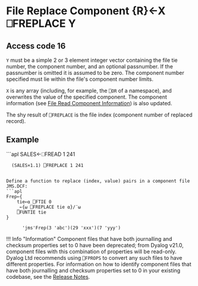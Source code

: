 <h1 class="heading"><span class="name">File Replace Component</span> <span class="command">{R}←X ⎕FREPLACE Y</span></h1>

## Access code 16

`Y` must be a simple 2 or 3 element integer vector containing the file tie number, the component number, and an optional passnumber.  If the passnumber is omitted it is assumed to be zero.  The component number specified must lie within the file's component number limits.

`X` is any array (including, for example, the `⎕OR` of a namespace), and overwrites the value of the specified component.  The component information (see [File Read Component Information](frdci.md)) is also updated.

The shy result of `⎕FREPLACE` is the file index (component number of replaced record).

<h2 class="example">Example</h2>
```apl
      SALES←⎕FREAD 1 241
 
      (SALES×1.1) ⎕FREPLACE 1 241
```

Define a function to replace (index, value) pairs in a component file JMS.DCF:
```apl
Frep←{
    tie←⍺ ⎕FTIE 0
    _←{⍵ ⎕FREPLACE tie ⍺}/¨⍵
    ⎕FUNTIE tie
} 
 
      'jms'Frep(3 'abc')(29 'xxx')(7 'yyy')
```

!!! Info "Information"
    Component files that have both journalling and checksum properties set to 0 have been deprecated; from Dyalog v21.0, component files with this combination of properties will be read-only. Dyalog Ltd recommends using `⎕FPROPS` to convert any such files to have different properties. For information on how to identify component files that have both journalling and checksum properties set to 0 in your existing codebase, see the [Release Notes](../release-notes/announcements/deprecated-functionality.md).
